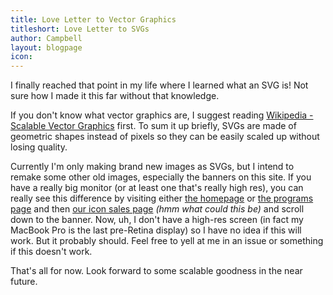 ```yaml
---
title: Love Letter to Vector Graphics
titleshort: Love Letter to SVGs
author: Campbell
layout: blogpage
icon:
---
```


I finally reached that point in my life where I learned what an SVG is! Not sure how I made it this far without that knowledge.

If you don't know what vector graphics are, I suggest reading [Wikipedia - Scalable Vector Graphics](https://en.wikipedia.org/wiki/Scalable_Vector_Graphics) first. To sum it up briefly, SVGs are made of geometric shapes instead of pixels so they can be easily scaled up without losing quality.

Currently I'm only making brand new images as SVGs, but I intend to remake some other old images, especially the banners on this site. If you have a really big monitor (or at least one that's really high res), you can really see this difference by visiting either [the homepage](/) or [the programs page](/software) and then [our icon sales page](/products/icons) _(hmm what could this be)_ and scroll down to the banner. Now, uh, I don't have a high-res screen (in fact my MacBook Pro is the last pre-Retina display) so I have no idea if this will work. But it probably should. Feel free to yell at me in an issue or something if this doesn't work.

That's all for now. Look forward to some scalable goodness in the near future.